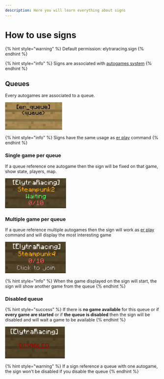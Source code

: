 ```yaml
---
description: Here you will learn everything about signs
---
```


# How to use signs

{% hint style="warning" %}
Default permission: elytraracing.sign
{% endhint %}

{% hint style="info" %}
Signs are associated with [autogames system](https://chooseit.gitbook.io/elytraracing/configuration/autogames.json)
{% endhint %}

## Queues

Every autogames are associated to a queue.

![](../.gitbook/assets/image%20%281%29.png)

{% hint style="info" %}
Signs have the same usage as [er play](https://chooseit.gitbook.io/elytraracing/commands/command-er#play) command
{% endhint %}

### Single game per queue

If a queue reference one autogame then the sign will be fixed on that game, show state, players, map.

![](../.gitbook/assets/image%20%282%29.png)

### Multiple game per queue

If a queue reference multiple autogames then the sign will work as [er play](https://chooseit.gitbook.io/elytraracing/commands/command-er#play) command and will display the most interesting game 

![](../.gitbook/assets/image%20%284%29.png)

{% hint style="info" %}
When the game displayed on the sign will start, the sign will show another game from the queue
{% endhint %}

### Disabled queue

{% hint style="success" %}
If there is **no game available** for this queue or if **every game are started** or if **the queue is disabled** then the sign will be disabled and will wait a game to be available
{% endhint %}

![](../.gitbook/assets/image%20%285%29.png)

{% hint style="warning" %}
If a sign reference a queue with one autogame, the sign won't be disabled if you disable the queue
{% endhint %}

